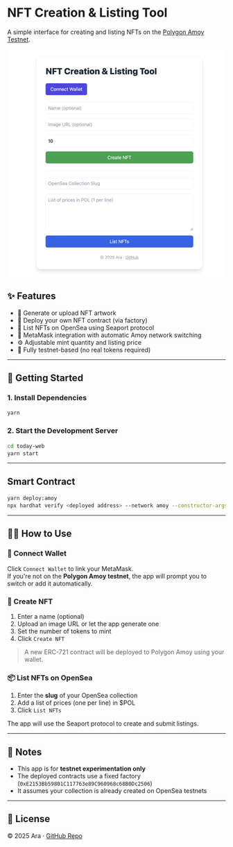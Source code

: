 # NFT Creation & Listing Tool

A simple interface for creating and listing NFTs on the [Polygon Amoy Testnet](https://wiki.polygon.technology/docs/pos/amoy/).

![App Screenshot](./screenshot.png)

## ✨ Features

- 🎨 Generate or upload NFT artwork  
- 🧱 Deploy your own NFT contract (via factory)  
- 🛒 List NFTs on OpenSea using Seaport protocol  
- 🦊 MetaMask integration with automatic Amoy network switching  
- ⚙️ Adjustable mint quantity and listing price  
- 🪪 Fully testnet-based (no real tokens required)  

---

## 🚀 Getting Started

### 1. Install Dependencies

```sh
yarn
```

### 2. Start the Development Server

```sh
cd today-web
yarn start
```

---

## Smart Contract

```sh
yarn deploy:amoy
npx hardhat verify <deployed address> --network amoy --constructor-args scripts/verify-argument.js
```

---

## 🧑‍💻 How to Use

### 📌 Connect Wallet

Click `Connect Wallet` to link your MetaMask.  
If you're not on the **Polygon Amoy testnet**, the app will prompt you to switch or add it automatically.

### 🎨 Create NFT

1. Enter a name (optional)  
2. Upload an image URL or let the app generate one  
3. Set the number of tokens to mint  
4. Click `Create NFT`

> A new ERC-721 contract will be deployed to Polygon Amoy using your wallet.

### 📦 List NFTs on OpenSea

1. Enter the **slug** of your OpenSea collection  
2. Add a list of prices (one per line) in $POL  
3. Click `List NFTs`

The app will use the Seaport protocol to create and submit listings.

---

## 📎 Notes

- This app is for **testnet experimentation only**  
- The deployed contracts use a fixed factory (`0xE2153Bb59801C117763e89C960968c68B0Dc2506`)  
- It assumes your collection is already created on OpenSea testnets  

---

## 🧾 License

© 2025 Ara · [GitHub Repo](https://github.com/avcdsld/nft-creation-tool)
